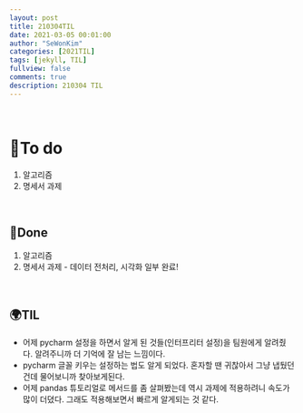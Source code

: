 ```yaml
---
layout: post
title: 210304TIL 
date: 2021-03-05 00:01:00
author: "SeWonKim"
categories: [2021TIL]
tags: [jekyll, TIL]
fullview: false
comments: true
description: 210304 TIL
---
```


&nbsp;
&nbsp;

# 🌱To do

1. 알고리즘 
2. 명세서 과제
   
&nbsp;
&nbsp;

## 🌳Done

1. 알고리즘 
2. 명세서 과제 - 데이터 전처리, 시각화 일부 완료!

&nbsp;
&nbsp;

## 🌍TIL

- 어제 pycharm 설정을 하면서 알게 된 것들(인터프리터 설정)을 팀원에게 알려줬다. 알려주니까 더 기억에 잘 남는 느낌이다.
- pycharm 글꼴 키우는 설정하는 법도 알게 되었다. 혼자할 땐 귀찮아서 그냥 냅뒀던 건데 물어보니까 찾아보게된다.
- 어제 pandas 튜토리얼로 메서드를 좀 살펴봤는데 역시 과제에 적용하려니 속도가 많이 더뎠다. 그래도 적용해보면서 빠르게 알게되는 것 같다. 
